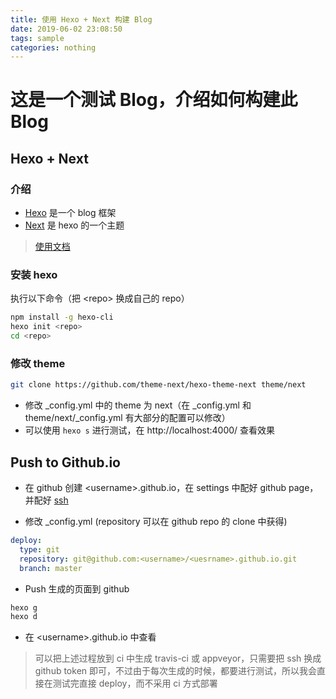 ```yaml
---
title: 使用 Hexo + Next 构建 Blog
date: 2019-06-02 23:08:50
tags: sample
categories: nothing
---
```

# 这是一个测试 Blog，介绍如何构建此 Blog

## Hexo + Next

### 介绍

* [Hexo](https://hexo.io) 是一个 blog 框架
* [Next](https://github.com/theme-next/hexo-theme-next) 是 hexo 的一个主题
> [使用文档](https://theme-next.iissnan.com/)

### 安装 hexo

执行以下命令（把 &lt;repo&gt; 换成自己的 repo）

```bash
npm install -g hexo-cli
hexo init <repo>
cd <repo>
```

### 修改 theme

```bash
git clone https://github.com/theme-next/hexo-theme-next theme/next
```

* 修改 _config.yml 中的 theme 为 next（在 _config.yml 和 theme/next/_config.yml 有大部分的配置可以修改）
* 可以使用 `hexo s` 进行测试，在 http://localhost:4000/ 查看效果

## Push to Github.io

* 在 github 创建 &lt;username&gt;.github.io，在 settings 中配好 github page，并配好 [ssh](https://help.github.com/en/articles/connecting-to-github-with-ssh)

* 修改 _config.yml (repository 可以在 github repo 的 clone 中获得)
```yaml
deploy:
  type: git
  repository: git@github.com:<username>/<uesrname>.github.io.git
  branch: master
```

* Push 生成的页面到 github
```bash
hexo g
hexo d
```

* 在 &lt;username&gt;.github.io 中查看

> 可以把上述过程放到 ci 中生成 travis-ci 或 appveyor，只需要把 ssh 换成 github token 即可，不过由于每次生成的时候，都要进行测试，所以我会直接在测试完直接 deploy，而不采用 ci 方式部署